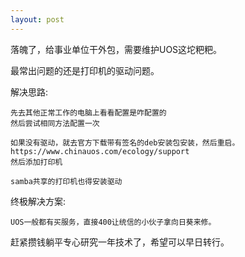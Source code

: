 ```yaml
---
layout: post
---
```


落魄了，给事业单位干外包，需要维护UOS这坨粑粑。

最常出问题的还是打印机的驱动问题。


解决思路:


```
先去其他正常工作的电脑上看看配置是咋配置的
然后尝试相同方法配置一次

```


```
如果没有驱动，就去官方下载带有签名的deb安装包安装，然后重启。https://www.chinauos.com/ecology/support
然后添加打印机
```

```
samba共享的打印机也得安装驱动
```

终极解决方案:

```
UOS一般都有买服务，直接400让统信的小伙子拿向日葵来修。
```

赶紧攒钱躺平专心研究一年技术了，希望可以早日转行。